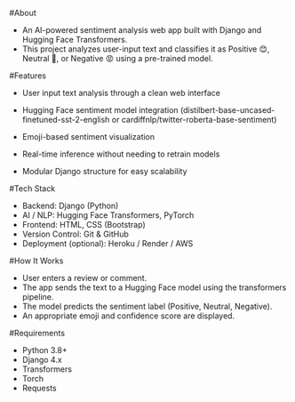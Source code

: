#About
- An AI-powered sentiment analysis web app built with Django and Hugging Face Transformers.
- This project analyzes user-input text and classifies it as Positive 😊, Neutral 🤔, or Negative 😡 using a pre-trained model.

#Features
- User input text analysis through a clean web interface
- Hugging Face sentiment model integration (distilbert-base-uncased-finetuned-sst-2-english or cardiffnlp/twitter-roberta-base-sentiment)
- Emoji-based sentiment visualization
- Real-time inference without needing to retrain models

- Modular Django structure for easy scalability

#Tech Stack
- Backend: Django (Python)
- AI / NLP: Hugging Face Transformers, PyTorch
- Frontend: HTML, CSS (Bootstrap)
- Version Control: Git & GitHub
- Deployment (optional): Heroku / Render / AWS

#How It Works
- User enters a review or comment.
- The app sends the text to a Hugging Face model using the transformers pipeline.
- The model predicts the sentiment label (Positive, Neutral, Negative).
- An appropriate emoji and confidence score are displayed.

#Requirements
- Python 3.8+
- Django 4.x
- Transformers
- Torch
- Requests
